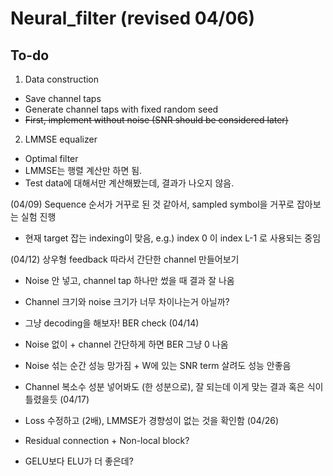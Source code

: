 # Neural_filter (revised 04/06)

## To-do
1. Data construction
- Save channel taps
- Generate channel taps with fixed random seed
- ~~First, implement without noise (SNR should be considered later)~~

2. LMMSE equalizer
- Optimal filter
- LMMSE는 행렬 계산만 하면 됨.
- Test data에 대해서만 계산해봤는데, 결과가 나오지 않음.

(04/09) Sequence 순서가 거꾸로 된 것 같아서, sampled symbol을 거꾸로 잡아보는 실험 진행
- 현재 target 잡는 indexing이 맞음, e.g.) index 0 이 index L-1 로 사용되는 중임

(04/12) 상우형 feedback 따라서 간단한 channel 만들어보기
- Noise 안 넣고, channel tap 하나만 썼을 때 결과 잘 나옴
- Channel 크기와 noise 크기가 너무 차이나는거 아닐까?

- 그냥 decoding을 해보자! BER check (04/14)
- Noise 없이 + channel 간단하게 하면 BER 그냥 0 나옴
- Noise 섞는 순간 성능 망가짐 + W에 있는 SNR term 살려도 성능 안좋음
- Channel 복소수 성분 넣어봐도 (한 성분으로), 잘 되는데 이게 맞는 결과 혹은 식이 틀렸을듯
(04/17)
- Loss 수정하고 (2배), LMMSE가 경향성이 없는 것을 확인함
(04/26)
- Residual connection + Non-local block?
- GELU보다 ELU가 더 좋은데?